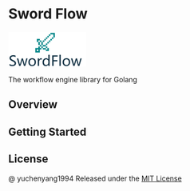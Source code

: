 # Sword Flow

![logo](./logo.png)

The workflow engine library for Golang

## Overview


## Getting Started



## License
@ yuchenyang1994
Released under the [MIT License](https://github.com/sword-flow/sword-flow/blob/master/License)
